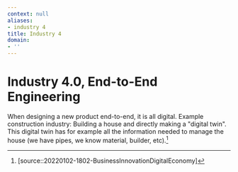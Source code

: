 ```yaml
---
context: null
aliases:
- industry 4
title: Industry 4
domain:
- ''
---
```


# Industry 4.0, End-to-End Engineering

When designing a new product end-to-end, it is all digital. Example construction industry: Building a house and directly making a "digital twin". This digital twin has for example all the information needed to manage the house (we have pipes, we know material, builder, etc).[^1]

[^1]: [source::20220102-1802-BusinessInnovationDigitalEconomy]
